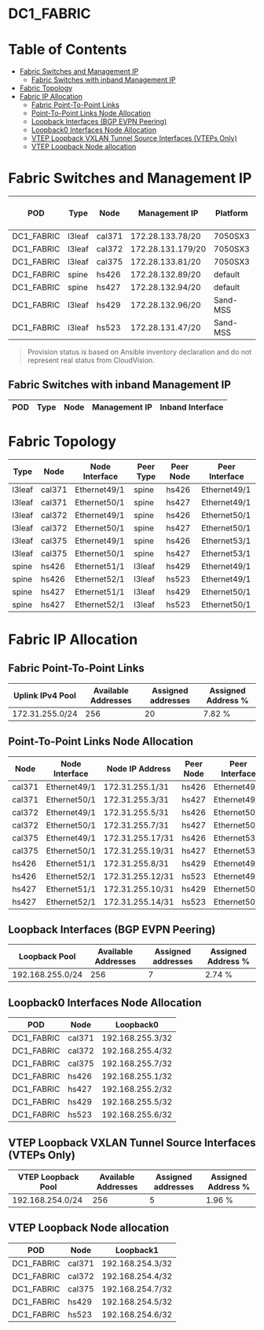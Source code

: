 # DC1_FABRIC

# Table of Contents

- [Fabric Switches and Management IP](#fabric-switches-and-management-ip)
  - [Fabric Switches with inband Management IP](#fabric-switches-with-inband-management-ip)
- [Fabric Topology](#fabric-topology)
- [Fabric IP Allocation](#fabric-ip-allocation)
  - [Fabric Point-To-Point Links](#fabric-point-to-point-links)
  - [Point-To-Point Links Node Allocation](#point-to-point-links-node-allocation)
  - [Loopback Interfaces (BGP EVPN Peering)](#loopback-interfaces-bgp-evpn-peering)
  - [Loopback0 Interfaces Node Allocation](#loopback0-interfaces-node-allocation)
  - [VTEP Loopback VXLAN Tunnel Source Interfaces (VTEPs Only)](#vtep-loopback-vxlan-tunnel-source-interfaces-vteps-only)
  - [VTEP Loopback Node allocation](#vtep-loopback-node-allocation)

# Fabric Switches and Management IP

| POD | Type | Node | Management IP | Platform | Provisioned in CloudVision |
| --- | ---- | ---- | ------------- | -------- | -------------------------- |
| DC1_FABRIC | l3leaf | cal371 | 172.28.133.78/20 | 7050SX3 | Provisioned |
| DC1_FABRIC | l3leaf | cal372 | 172.28.131.179/20 | 7050SX3 | Provisioned |
| DC1_FABRIC | l3leaf | cal375 | 172.28.133.81/20 | 7050SX3 | Provisioned |
| DC1_FABRIC | spine | hs426 | 172.28.132.89/20 | default | Provisioned |
| DC1_FABRIC | spine | hs427 | 172.28.132.94/20 | default | Provisioned |
| DC1_FABRIC | l3leaf | hs429 | 172.28.132.96/20 | Sand-MSS | Provisioned |
| DC1_FABRIC | l3leaf | hs523 | 172.28.131.47/20 | Sand-MSS | Provisioned |

> Provision status is based on Ansible inventory declaration and do not represent real status from CloudVision.

## Fabric Switches with inband Management IP
| POD | Type | Node | Management IP | Inband Interface |
| --- | ---- | ---- | ------------- | ---------------- |

# Fabric Topology

| Type | Node | Node Interface | Peer Type | Peer Node | Peer Interface |
| ---- | ---- | -------------- | --------- | ----------| -------------- |
| l3leaf | cal371 | Ethernet49/1 | spine | hs426 | Ethernet49/1 |
| l3leaf | cal371 | Ethernet50/1 | spine | hs427 | Ethernet49/1 |
| l3leaf | cal372 | Ethernet49/1 | spine | hs426 | Ethernet50/1 |
| l3leaf | cal372 | Ethernet50/1 | spine | hs427 | Ethernet50/1 |
| l3leaf | cal375 | Ethernet49/1 | spine | hs426 | Ethernet53/1 |
| l3leaf | cal375 | Ethernet50/1 | spine | hs427 | Ethernet53/1 |
| spine | hs426 | Ethernet51/1 | l3leaf | hs429 | Ethernet49/1 |
| spine | hs426 | Ethernet52/1 | l3leaf | hs523 | Ethernet49/1 |
| spine | hs427 | Ethernet51/1 | l3leaf | hs429 | Ethernet50/1 |
| spine | hs427 | Ethernet52/1 | l3leaf | hs523 | Ethernet50/1 |

# Fabric IP Allocation

## Fabric Point-To-Point Links

| Uplink IPv4 Pool | Available Addresses | Assigned addresses | Assigned Address % |
| ---------------- | ------------------- | ------------------ | ------------------ |
| 172.31.255.0/24 | 256 | 20 | 7.82 % |

## Point-To-Point Links Node Allocation

| Node | Node Interface | Node IP Address | Peer Node | Peer Interface | Peer IP Address |
| ---- | -------------- | --------------- | --------- | -------------- | --------------- |
| cal371 | Ethernet49/1 | 172.31.255.1/31 | hs426 | Ethernet49/1 | 172.31.255.0/31 |
| cal371 | Ethernet50/1 | 172.31.255.3/31 | hs427 | Ethernet49/1 | 172.31.255.2/31 |
| cal372 | Ethernet49/1 | 172.31.255.5/31 | hs426 | Ethernet50/1 | 172.31.255.4/31 |
| cal372 | Ethernet50/1 | 172.31.255.7/31 | hs427 | Ethernet50/1 | 172.31.255.6/31 |
| cal375 | Ethernet49/1 | 172.31.255.17/31 | hs426 | Ethernet53/1 | 172.31.255.16/31 |
| cal375 | Ethernet50/1 | 172.31.255.19/31 | hs427 | Ethernet53/1 | 172.31.255.18/31 |
| hs426 | Ethernet51/1 | 172.31.255.8/31 | hs429 | Ethernet49/1 | 172.31.255.9/31 |
| hs426 | Ethernet52/1 | 172.31.255.12/31 | hs523 | Ethernet49/1 | 172.31.255.13/31 |
| hs427 | Ethernet51/1 | 172.31.255.10/31 | hs429 | Ethernet50/1 | 172.31.255.11/31 |
| hs427 | Ethernet52/1 | 172.31.255.14/31 | hs523 | Ethernet50/1 | 172.31.255.15/31 |

## Loopback Interfaces (BGP EVPN Peering)

| Loopback Pool | Available Addresses | Assigned addresses | Assigned Address % |
| ------------- | ------------------- | ------------------ | ------------------ |
| 192.168.255.0/24 | 256 | 7 | 2.74 % |

## Loopback0 Interfaces Node Allocation

| POD | Node | Loopback0 |
| --- | ---- | --------- |
| DC1_FABRIC | cal371 | 192.168.255.3/32 |
| DC1_FABRIC | cal372 | 192.168.255.4/32 |
| DC1_FABRIC | cal375 | 192.168.255.7/32 |
| DC1_FABRIC | hs426 | 192.168.255.1/32 |
| DC1_FABRIC | hs427 | 192.168.255.2/32 |
| DC1_FABRIC | hs429 | 192.168.255.5/32 |
| DC1_FABRIC | hs523 | 192.168.255.6/32 |

## VTEP Loopback VXLAN Tunnel Source Interfaces (VTEPs Only)

| VTEP Loopback Pool | Available Addresses | Assigned addresses | Assigned Address % |
| --------------------- | ------------------- | ------------------ | ------------------ |
| 192.168.254.0/24 | 256 | 5 | 1.96 % |

## VTEP Loopback Node allocation

| POD | Node | Loopback1 |
| --- | ---- | --------- |
| DC1_FABRIC | cal371 | 192.168.254.3/32 |
| DC1_FABRIC | cal372 | 192.168.254.4/32 |
| DC1_FABRIC | cal375 | 192.168.254.7/32 |
| DC1_FABRIC | hs429 | 192.168.254.5/32 |
| DC1_FABRIC | hs523 | 192.168.254.6/32 |
